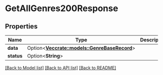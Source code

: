 # GetAllGenres200Response

## Properties

Name | Type | Description | Notes
------------ | ------------- | ------------- | -------------
**data** | Option<[**Vec<crate::models::GenreBaseRecord>**](GenreBaseRecord.md)> |  | [optional]
**status** | Option<**String**> |  | [optional]

[[Back to Model list]](../README.md#documentation-for-models) [[Back to API list]](../README.md#documentation-for-api-endpoints) [[Back to README]](../README.md)


